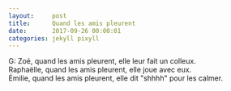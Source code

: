 ```yaml
---
layout:     post
title:      Quand les amis pleurent
date:       2017-09-26 00:00:01
categories: jekyll pixyll
---
```

G:  Zoé, quand les amis pleurent, elle leur fait un colleux.  
  Raphaëlle, quand les amis pleurent, elle joue avec eux.  
  Émilie, quand les amis pleurent, elle dit "shhhh" pour les calmer.
  
